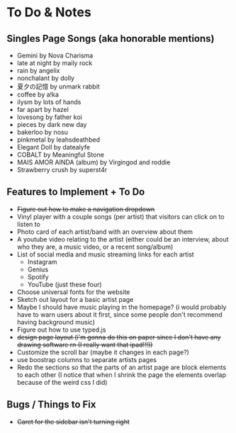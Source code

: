 # To Do & Notes

## Singles Page Songs (aka honorable mentions)

* Gemini by Nova Charisma
* late at night by maily rock
* rain by angelix
* nonchalant by dolly
* 夏夕の記憶 by unmark rabbit
* coffee by a!ka
* ilysm by lots of hands
* far apart by hazel
* lovesong by father koi
* pieces by dark new day
* bakerloo by nosu
* pinkmetal by leahsdeathbed
* Elegant Doll by datealyfe
* COBALT by Meaningful Stone
* MAIS AMOR AINDA (album) by Virgingod and roddie
* Strawberry crush by superst4r

## Features to Implement + To Do

* ~~Figure out how to make a navigation dropdown~~
* Vinyl player with a couple songs (per artist) that visitors can click on to listen to
* Photo card of each artist/band with an overview about them
* A youtube video relating to the artist (either could be an interview, about who they are, a music video, or a recent song/album)
* List of social media and music streaming links for each artist
    * Instagram
    * Genius
    * Spotify
    * YouTube (just these four)
* Choose universal fonts for the website
* Sketch out layout for a basic artist page
* Maybe I should have music playing in the homepage? (i would probably have to warn users about it first, since some people don't recommend having background music)
* Figure out how to use typed.js
* ~~design page layout (i'm gonna do this on paper since I don't have any drawing software rn (I really want that ipad!!!))~~
* Customize the scroll bar (maybe it changes in each page?)
* use boostrap columns to separate artists pages
* Redo the sections so that the parts of an artist page are block elements to each other (I notice that when I shrink the page the elements overlap because of the weird css I did)

## Bugs / Things to Fix

* ~~Caret for the sidebar isn't turning right~~

